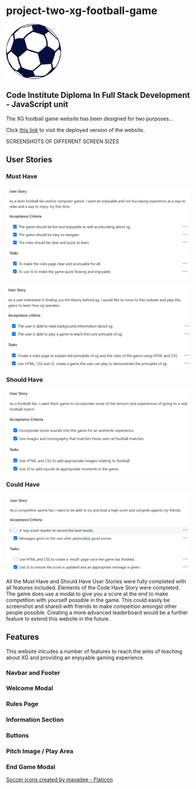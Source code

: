 # project-two-xg-football-game #

![football image](readme-resources/football.jpg)

## Code Institute Diploma In Full Stack Development - JavaScript unit ##

The XG football game website has been designed for two purposes...

Click [this link](https://andrewpmilne.github.io/project-two-xg-football-game/) to visit the deployed version of the website. 

SCREENSHOTS OF DIFFERENT SCREEN SIZES

## User Stories ##

### Must Have ### 
![Must have first User Story](readme-resources/must-have-one.png)

![Must have second User Story](readme-resources/must-have-two.png)

### Should Have ###
![Should have User Story](readme-resources/should-have.png)

### Could Have ### 
![Could have User Story](readme-resources/could-have.png)

All the Must Have and Should Have User Stories were fully completed with all features included. Elements of the Code Have Story were completed. The game does use a modal to give you a score at the end to make competition with yourself possible in the game. This could easily be screenshot and shared with friends to make compeition amongst other people possible. Creating a more advanced leaderboard would be a further feature to extend this website in the future. 

## Features ##
This website inlcudes a number of features to reach the aims of teaching about XG and providing an enjoyable gaming experience.

### Navbar and Footer ###

### Welcome Modal ###

### Rules Page ###

### Information Section ###

### Buttons ###

### Pitch Image / Play Area ###

### End Game Modal ###



<a href="https://www.flaticon.com/free-icons/soccer" title="soccer icons">Soccer icons created by mavadee - Flaticon</a>
